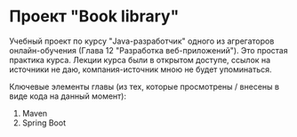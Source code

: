 # Проект "Book library"
Учебный проект по курсу "Java-разработчик" одного из агрегаторов онлайн-обучения (Глава 12 "Разработка веб-приложений"). Это простая практика курса. Лекции курса были в открытом доступе, ссылок на источники не даю, компания-источник мною не будет упоминаться.

Ключевые элементы главы (из тех, которые просмотрены / внесены в виде кода на данный момент):
1. Maven
1. Spring Boot

